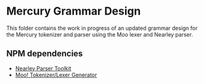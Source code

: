 # Mercury Grammar Design

This folder contains the work in progress of an updated grammar design for the Mercury tokenizer and parser using the Moo lexer and Nearley parser.

## NPM dependencies

- [Nearley Parser Toolkit](https://nearley.js.org/)
- [Moo! Tokenizer/Lexer Generator](https://www.npmjs.com/package/moo)